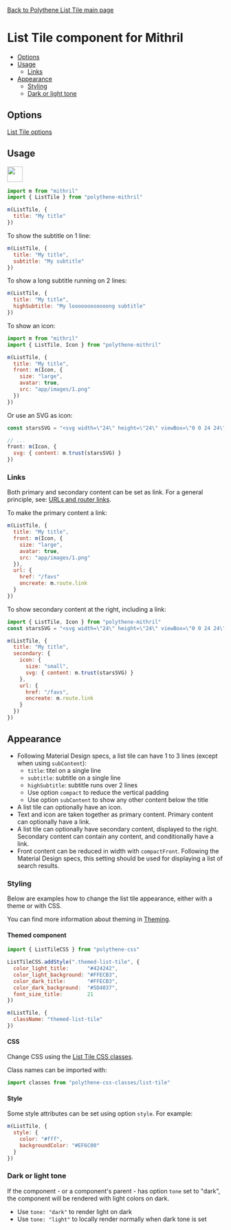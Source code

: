 [Back to Polythene List Tile main page](../list-tile.md)

# List Tile component for Mithril

<!-- MarkdownTOC autolink="true" autoanchor="true" bracket="round" -->

- [Options](#options)
- [Usage](#usage)
  - [Links](#links)
- [Appearance](#appearance)
  - [Styling](#styling)
  - [Dark or light tone](#dark-or-light-tone)

<!-- /MarkdownTOC -->

<a name="options"></a>
## Options

[List Tile options](../list-tile.md)


<a name="usage"></a>
## Usage

<a href="https://jsfiddle.net/ArthurClemens/eyksxemo/" target="_blank"><img src="https://arthurclemens.github.io/assets/polythene/docs/try-out-green.gif" height="36" /></a>

~~~javascript
import m from "mithril"
import { ListTile } from "polythene-mithril"

m(ListTile, {
  title: "My title"
})
~~~

To show the subtitle on 1 line:

~~~javascript
m(ListTile, {
  title: "My title",
  subtitle: "My subtitle"
})
~~~

To show a long subtitle running on 2 lines:

~~~javascript
m(ListTile, {
  title: "My title",
  highSubtitle: "My loooooooooooong subtitle"
})
~~~

To show an icon:

~~~javascript
import m from "mithril"
import { ListTile, Icon } from "polythene-mithril"

m(ListTile, {
  title: "My title",
  front: m(Icon, {
    size: "large",
    avatar: true,
    src: "app/images/1.png"
  })
})
~~~

Or use an SVG as icon:

~~~javascript
const starsSVG = "<svg width=\"24\" height=\"24\" viewBox=\"0 0 24 24\"><path d=\"M11.99 2C6.47 2 2 6.48 2 12s4.47 10 9.99 10C17.52 22 22 17.52 22 12S17.52 2 11.99 2zm4.24 16L12 15.45 7.77 18l1.12-4.81-3.73-3.23 4.92-.42L12 5l1.92 4.53 4.92.42-3.73 3.23L16.23 18z\"/></svg>"

// ...
front: m(Icon, {
  svg: { content: m.trust(starsSVG) }
})
~~~

<a name="links"></a>
### Links

Both primary and secondary content can be set as link. For a general principle, see: [URLs and router links](../../handling-urls.md).

To make the primary content a link:

~~~javascript
m(ListTile, {
  title: "My title",
  front: m(Icon, {
    size: "large",
    avatar: true,
    src: "app/images/1.png"
  }),
  url: {
    href: "/favs"
    oncreate: m.route.link
  }
})
~~~

To show secondary content at the right, including a link:

~~~javascript
import { ListTile, Icon } from "polythene-mithril"
const starsSVG = "<svg width=\"24\" height=\"24\" viewBox=\"0 0 24 24\"><path d=\"M11.99 2C6.47 2 2 6.48 2 12s4.47 10 9.99 10C17.52 22 22 17.52 22 12S17.52 2 11.99 2zm4.24 16L12 15.45 7.77 18l1.12-4.81-3.73-3.23 4.92-.42L12 5l1.92 4.53 4.92.42-3.73 3.23L16.23 18z\"/></svg>"

m(ListTile, {
  title: "My title",
  secondary: {
    icon: {
      size: "small",
      svg: { content: m.trust(starsSVG) }
    },
    url: {
      href: "/favs",
      oncreate: m.route.link
    }
  })
})
~~~


<a name="appearance"></a>
## Appearance

* Following Material Design specs, a list tile can have 1 to 3 lines (except when using `subContent`):
  * `title`: titel on a single line
  * `subtitle`: subtitle on a single line
  * `highSubtitle`: subtitle runs over 2 lines
  * Use option `compact` to reduce the vertical padding
  * Use option `subContent` to show any other content below the title
* A list tile can optionally have an icon.
* Text and icon are taken together as primary content. Primary content can optionally have a link.
* A list tile can optionally have secondary content, displayed to the right. Secondary content can contain any content, and conditionally have a link.
* Front content can be reduced in width with `compactFront`. Following the Material Design specs, this setting should be used for displaying a list of search results.

<a name="styling"></a>
### Styling

Below are examples how to change the list tile appearance, either with a theme or with CSS.

You can find more information about theming in  [Theming](../../theming.md).

#### Themed component

~~~javascript
import { ListTileCSS } from "polythene-css"

ListTileCSS.addStyle(".themed-list-tile", {
  color_light_title:      "#424242",
  color_light_background: "#FFECB3",
  color_dark_title:       "#FFECB3",
  color_dark_background:  "#5D4037",
  font_size_title:        21
})

m(ListTile, {
  className: "themed-list-tile"
})
~~~

#### CSS

Change CSS using the [List Tile CSS classes](../../../packages/polythene-css-classes/list-tile.js).

Class names can be imported with:

~~~javascript
import classes from "polythene-css-classes/list-tile"
~~~

#### Style

Some style attributes can be set using option `style`. For example:

~~~javascript
m(ListTile, {
  style: {
    color: "#fff",
    backgroundColor: "#EF6C00"
  }
})
~~~

<a name="dark-or-light-tone"></a>
### Dark or light tone

If the component - or a component's parent - has option `tone` set to "dark", the component will be rendered with light colors on dark. 

* Use `tone: "dark"` to render light on dark
* Use `tone: "light"` to locally render normally when dark tone is set


